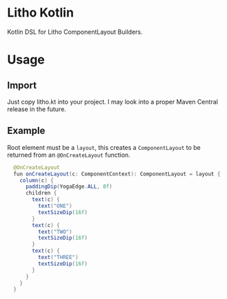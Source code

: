 # Litho Kotlin
Kotlin DSL for Litho ComponentLayout Builders.

# Usage

## Import
Just copy litho.kt into your project. I may look into a proper Maven Central release in the future.

## Example
Root element must be a `layout`, this creates a `ComponentLayout` to be returned from an `@OnCreateLayout` function.

```java
  @OnCreateLayout
  fun onCreateLayout(c: ComponentContext): ComponentLayout = layout {
    column(c) {
      paddingDip(YogaEdge.ALL, 8f)
      children {
        text(c) {
          text("ONE")
          textSizeDip(16f)
        }
        text(c) {
          text("TWO")
          textSizeDip(16f)
        }
        text(c) {
          text("THREE")
          textSizeDip(16f)
        }
      }
    }
  }
```
